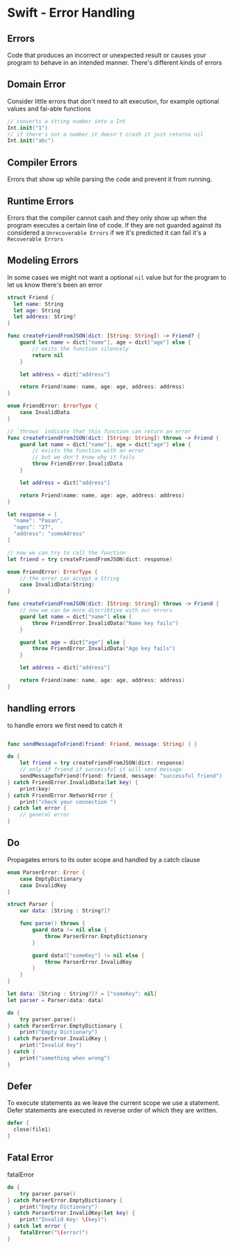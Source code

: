 # Swift - Error Handling

## Errors
Code that produces an incorrect or unexpected result or causes your program to behave in an intended manner. There's different kinds of errors

## Domain Error
Consider little errors that don't need to alt execution, for example optional values and fai-able functions

```swift
// converts a string number into a Int
Int.init("1")
// if there's not a number it doesn't crash it just returns nil
Int.init("abc")
```

## Compiler Errors
Errors that show up while parsing the code and prevent it from running.


## Runtime Errors
Errors that the compiler cannot cash and they only show up when the program executes a certain line of code. If they are not guarded against its considered a `Unrecoverable Errors` if we it's predicted it can fail it's a `Recoverable Errors`


## Modeling Errors
In some cases we might not want a optional `nil` value but for the program to let us know there's been an error

```swift
struct Friend {
  let name: String
  let age: String
  let address: String?
}

func createFriendFromJSON(dict: [String: String]) -> Friend? {
    guard let name = dict["name"], age = dict["age"] else {
        // exits the function silencely
        return nil
    }

    let address = dict["address"]

    return Friend(name: name, age: age, address: address)
}
```

```swift
enum FriendError: ErrorType {
    case InvalidData
}

// `throws` indicate that this function can return an error
func createFriendFromJSON(dict: [String: String]) throws -> Friend {
    guard let name = dict["name"], age = dict["age"] else {
        // exists the function with an error
        // but we don't know why it fails
        throw FriendError.InvalidData
    }

    let address = dict["address"]

    return Friend(name: name, age: age, address: address)
}

let response = [
  "name": "Pasan",
  "ages": "27",
  "address": "someAdress"
]

// now we can try to call the function
let friend = try createFriendFromJSON(dict: response)
```

```swift
enum FriendError: ErrorType {
    // the error can accept a String
    case InvalidData(String)
}

func createFriendFromJSON(dict: [String: String]) throws -> Friend {
    // now we can be more discribtive with our errors
    guard let name = dict["name"] else {
        throw FriendError.InvalidData("Name key fails")
    }

    guard let age = dict["age"] else {
        throw FriendError.InvalidData("Age key fails")
    }

    let address = dict["address"]

    return Friend(name: name, age: age, address: address)
}
```

## handling errors

to handle errors we first need to catch it
```swift

func sendMessageToFriend(friend: Friend, message: String) { }

do {
    let friend = try createFriendFromJSON(dict: response)
    // only if friend if successful it will send message
    sendMessageToFriend(friend: friend, message: "successful friend")
} catch FriendError.InvalidData(let key) {
    print(key)
} catch FriendError.NetworkError {
    print("check your connection ")
} catch let error {
    // general error
}
```

## Do
Propagates errors to its outer scope and handled by a catch clause

```swift
enum ParserError: Error {
    case EmptyDictionary
    case InvalidKey
}

struct Parser {
    var data: [String : String?]?

    func parse() throws {
        guard data != nil else {
            throw ParserError.EmptyDictionary
        }

        guard data?["someKey"] != nil else {
            throw ParserError.InvalidKey
        }
    }
}

let data: [String : String?]? = ["someKey": nil]
let parser = Parser(data: data)

do {
    try parser.parse()
} catch ParserError.EmptyDictionary {
    print("Empty Dictionary")
} catch ParserError.InvalidKey {
    print("Invalid Key")
} catch {
    print("something when wrong")
}
```

## Defer
To execute statements as we leave the current scope we use a  statement. Defer statements are executed in reverse order of which they are written.

```swift
defer {
  close(file1)
}
```

## Fatal Error

fatalError

```swift
do {
    try parser.parse()
} catch ParserError.EmptyDictionary {
    print("Empty Dictionary")
} catch ParserError.InvalidKey(let key) {
    print("Invalid Key: \(key)")
} catch let error {
    fatalError("\(error)")
}
```
